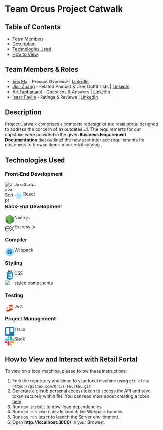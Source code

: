 # Team Orcus Project Catwalk

## Table of Contents
- [Team Members](#team-members-&-roles)
- [Description](#description)
- [Technologies Used](#technologies-used)
- [How to View](#how-to-view-and-interact-with-retail-portal)


## Team Members & Roles
- [Eric Ma](https://github.com/emm224) - Product Overview | [LinkedIn](https://www.linkedin.com/in/eric-ma-806417bb/)
- [Jian Zhang](https://github.com/OursCat) - Related Product & User Outfit Lists | [LinkedIn](https://www.linkedin.com/in/jian-zhang-/)
- [Art Taphanand](https://github.com/ataph15) - Questions & Answers | [LinkedIn](https://www.linkedin.com/in/art-taphanand/)
- [Isaac Favila](https://github.com/IsaacFavila) - Ratings & Reviews | [LinkedIn](https://www.linkedin.com/in/isaacmfavila/)

## Description
Project Catwalk comprises a complete redesign of the retail portal designed to address the concern of an outdated UI. The requirements for our capstone were provided in the given <b>Business Requirement Documentation</b> that outlined the new user interface requirements for customers to browse items in our retail catalog.

## Technologies Used

### Front-End Development
JavaScript <img align="left" alt="JavaScript" width="30px" src="https://raw.githubusercontent.com/jmnote/z-icons/master/svg/javascript.svg" />
<br />

React <img align="left" alt="React" width="30px" src="https://raw.githubusercontent.com/github/explore/80688e429a7d4ef2fca1e82350fe8e3517d3494d/topics/react/react.png" />
<br />

### Back-End Development
Node.js <img align="left" alt="Node JS" width="30px" src="https://raw.githubusercontent.com/github/explore/80688e429a7d4ef2fca1e82350fe8e3517d3494d/topics/nodejs/nodejs.png" />
<br />

Express.js <img align="left" alt="Express" width="30px" src="https://github.com/devicons/devicon/blob/master/icons/express/express-original.svg" />
<br />

### Compiler
Webpack <img align="left" alt="Webpack" width="30px" src="https://raw.githubusercontent.com/devicons/devicon/master/icons/webpack/webpack-original.svg" />
<br />

### Styling
CSS <img align="left" alt="CSS3" width="30px" src="https://raw.githubusercontent.com/github/explore/80688e429a7d4ef2fca1e82350fe8e3517d3494d/topics/css/css.png" />
<br />

styled components <img align="left" width="30px" src="https://raw.githubusercontent.com/styled-components/brand/master/styled-components.png" />
<br />

### Testing
Jest <img align="left" alt="Jest" width="30px" src="https://raw.githubusercontent.com/vscode-icons/vscode-icons/master/icons/file_type_jest.svg?sanitize=true" />
<br />

### Project Management
Trello <img align="left" alt="Trello" width="30px" src="https://raw.githubusercontent.com/devicons/devicon/master/icons/trello/trello-plain.svg" />
<br />

Slack <img align="left" alt="Slack" width="30px" src="https://github.com/devicons/devicon/blob/master/icons/slack/slack-original.svg" />
<br />
<br />

## How to View and Interact with Retail Portal
To view on a local machine, please follow these instructions:
1. Fork the repository and clone to your local machine using `git clone https://github.com/Orcus-FEC/FEC.git`
2. Generate a github personal access token to access the API and save token securely within file. You can read more about creating a token [here](https://docs.github.com/en/github/authenticating-to-github/creating-a-personal-access-token)
3. Run `npm install` to download dependencies.
4. Run `npm run react-dev` to launch the Webpack bundler.
5. Run `npm run start` to launch the Server environment.
6. Open <b>http://localhost:3000/</b> in your Browser.
